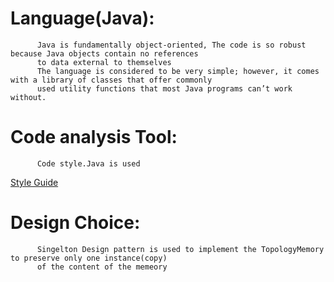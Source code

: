 # Language(Java):
          Java is fundamentally object-oriented, The code is so robust because Java objects contain no references 
          to data external to themselves
          The language is considered to be very simple; however, it comes with a library of classes that offer commonly 
          used utility functions that most Java programs can’t work without.
# Code analysis Tool:
          Code style.Java is used 
[Style Guide](https://wiki.lyrasis.org/display/DSPACE/Code+Style+Guide) 
# Design Choice:
          Singelton Design pattern is used to implement the TopologyMemory to preserve only one instance(copy)
          of the content of the memeory 
